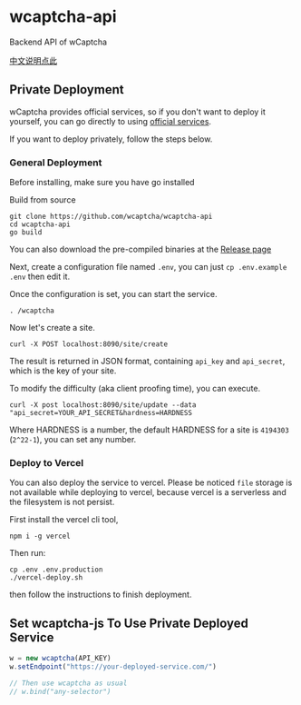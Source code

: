 # wcaptcha-api
Backend API of wCaptcha

[中文说明点此](https://github.com/wcaptcha/wcaptcha-api/blob/master/README.zh.md)

## Private Deployment

wCaptcha provides official services, so if you don't want to deploy it yourself, you can go directly to using [official services](https://wcaptcha.pingflash.com/).

If you want to deploy privately, follow the steps below.

### General Deployment

Before installing, make sure you have go installed

Build from source
```shell
git clone https://github.com/wcaptcha/wcaptcha-api
cd wcaptcha-api
go build
```

You can also download the pre-compiled binaries at the [Release page](https://github.com/wcaptcha/wcaptcha-api/releases)

Next, create a configuration file named `.env`, you can just `cp .env.example .env` then edit it.

Once the configuration is set, you can start the service.

```shell
. /wcaptcha
```

Now let's create a site.
```shell
curl -X POST localhost:8090/site/create
```
The result is returned in JSON format, containing `api_key` and `api_secret`, which is the key of your site.

To modify the difficulty (aka client proofing time), you can execute.
```shell
curl -X post localhost:8090/site/update --data "api_secret=YOUR_API_SECRET&hardness=HARDNESS
```
Where HARDNESS is a number, the default HARDNESS for a site is `4194303` (`2^22-1`), you can set any number.



### Deploy to Vercel

You can also deploy the service to vercel. Please be noticed `file` storage is not available while deploying to vercel, because vercel is a serverless and the filesystem is not persist.

First install the vercel cli tool, 

```shell
npm i -g vercel
```

Then run:

```shell
cp .env .env.production
./vercel-deploy.sh
```

then follow the instructions to finish deployment.


## Set wcaptcha-js To Use Private Deployed Service

```javascript
w = new wcaptcha(API_KEY)
w.setEndpoint("https://your-deployed-service.com/")

// Then use wcaptcha as usual
// w.bind("any-selector")
```
